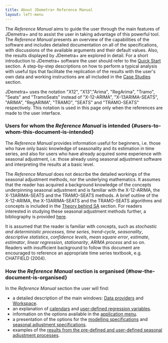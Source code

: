 ```yaml
---
title: About JDemetra+ Reference Manual
layout: left-menu
---
```


The *Reference Manual* aims to guide the user through
the main features of JDemetra+ and to assist the user in taking
advantage of this powerful tool. The *Reference Manual*
presents an overview of the capabilities of the software and
includes detailed documentation on all of the specifications, with
discussions of the available arguments and their default values. Also,
the results displayed by JDemetra+ are explored in detail. For a short introduction to JDemetra+ software the user 
should refer to the [Quick Start](../quick-start/) section. A step-by-step
descriptions on how to perform a typical analysis with useful tips that
facilitate the replication of the results with the user's own data and
working instructions are all included in the [Case Studies](../case-studies) section.

JDemetra+ uses the notation "X12", "X13","Arima", "RegArima", "Tramo",
"Seats" and "TramoSeats" instead of "X-12-ARIMA", "X-13ARIMA-SEATS",
"ARIMA", "RegARIMA", "TRAMO", "SEATS" and "TRAMO-SEATS" respectively.
This notation is used in this page only when the references are made to the user interface.

### Users for whom the *Reference Manual* is intended {#users-to-whom-this-document-is-intended}

The *Reference Manual* provides information useful for beginners, i.e.
those who have only basic knowledge of seasonality and
its estimation in time series, and also for users who have already
acquired some experience with seasonal adjustment, i.e. those already using seasonal adjustment
software and interpreting the results at a basic
level.

The *Reference Manual* does not describe the detailed workings of the seasonal
adjustment methods, nor the underlying mathematics. It assumes that the
reader has acquired a background knowledge of the concepts underpinning seasonal
adjustment and is familiar with the X-12-ARIMA, the X-13ARIMA-SEATS and
the TRAMO-SEATS methods. A brief outline of the X-12-ARIMA, the
X-13ARIMA-SEATS and the TRAMO-SEATS algorithms and concepts is included in the [Theory behind SA](../theory/) section.
For readers interested in studying these seasonal adjustment methods
further, a bibliography is provided [here](../references/).

It is assumed that the reader is familiar with concepts, such as
*stochastic and* *deterministic processes,* *time series*,
*trend-cycle*, *seasonality*, *descriptive statistics*, *confidence
levels*, *mean square error*, *estimate*, *estimator*, *linear
regression, stationarity*, *ARIMA process* and so on. Readers with
insufficient background to follow this document are encouraged to reference
an appropriate time series textbook, e.g. CHATFIELD (2004).

### How the *Reference Manual* section is organised {#how-the-document-is-organised}

In the *Reference Manual* section the user will find:

- a detailed description of the main windows: [Data providers](../reference-manual/data-providers.html) and [Workspace](../reference-manual/workspace.html).
- an explanation of [calendars](../reference-manual/calendars.html) and [user-defined regression variables](../reference-manual/user-defined-variables.html).
- information on the options available in the [application menu](../reference-manual/application-menu.html).
- a presentation of the options for the [modelling specifications](../reference-manual/modelling.html) and [seasonal adjustment specifications](../reference-manual/sa-specifications.html).
- examples of the [results from the pre-defined and user-defined seasonal adjustment processes](../reference-manual/output.html).


